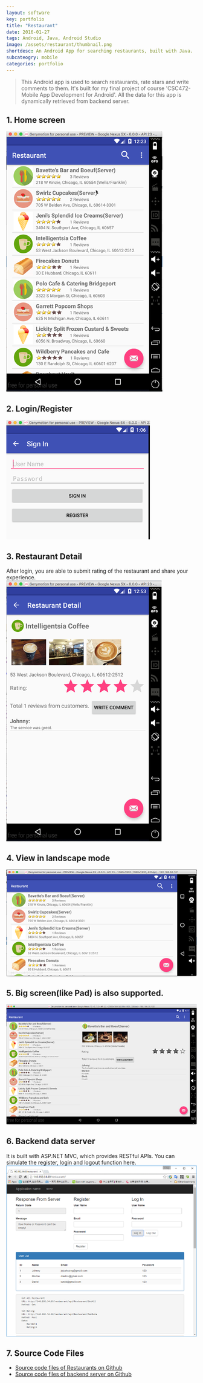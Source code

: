 ```yaml
---
layout: software
key: portfolio
title: "Restaurant"
date: 2016-01-27
tags: Android, Java, Android Studio
image: /assets/restaurant/thumbnail.png
shortdesc: An Android App for searching restaurants, built with Java.
subcateogry: mobile
categories: portfolio
---
```


> This Android app is used to search restaurants, rate stars and write comments to them. It's built for my final project of course 'CSC472-Mobile App Development for Android'. All the data for this app is dynamically retrieved from backend server.  

## 1. Home screen  
![index](/assets/restaurant/index.png "index")
## 2. Login/Register  
![signin](/assets/restaurant/signin.png "signin")
## 3. Restaurant Detail  
After login, you are able to submit rating of the restaurant and share your experience.  
![detail](/assets/restaurant/detail.png "detail")
## 4. View in landscape mode   
![landscape](/assets/restaurant/landscape.png "landscape")
## 5. Big screen(like Pad) is also supported.  
![pad](/assets/restaurant/pad.png "pad")  
## 6. Backend data server
It is built with ASP.NET MVC, which provides RESTful APIs. You can simulate the register, login and logout function here.  
![backend](/assets/restaurant/backend.png "backend")  
## 7. Source Code Files
* [Source code files of Restaurants on Github](https://github.com/jojozhuang/Course/tree/master/CSC472/FinalProject/Code)
* [Source code files of backend server on Github](https://github.com/jojozhuang/Course/tree/master/CSC472/FinalProject/DataServer)
